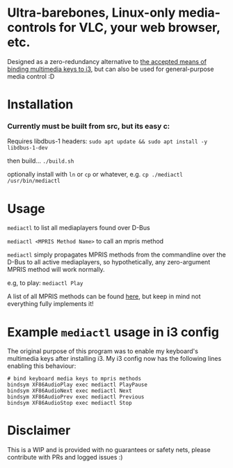 # Ultra-barebones, Linux-only media-controls for VLC, your web browser, etc.
Designed as a zero-redundancy alternative to [the accepted means of binding multimedia keys to i3](https://faq.i3wm.org/question/3747/enabling-multimedia-keys.1.html), but can also be used for general-purpose media control :D

# Installation

### Currently must be built from src, but its easy c:
Requires libdbus-1 headers: `sudo apt update && sudo apt install -y libdbus-1-dev`

then build... `./build.sh`

optionally install with `ln` or `cp` or whatever, e.g. `cp ./mediactl /usr/bin/mediactl`

# Usage
`mediactl` to list all mediaplayers found over D-Bus

`mediactl <MPRIS Method Name>` to call an mpris method

`mediactl` simply propagates MPRIS methods from the commandline over the D-Bus to all active mediaplayers, so hypothetically, any zero-argument MPRIS method will work normally.

e.g, to play: `mediactl Play`

A list of all MPRIS methods can be found [here](https://specifications.freedesktop.org/mpris-spec/2.2/Player_Interface.html), but keep in mind not everything fully implements it!

# Example `mediactl` usage in i3 config
The original purpose of this program was to enable my keyboard's multimedia keys after installing i3.
My i3 config now has the following lines enabling this behaviour:

```
# bind keyboard media keys to mpris methods
bindsym XF86AudioPlay exec mediactl PlayPause
bindsym XF86AudioNext exec mediactl Next
bindsym XF86AudioPrev exec mediactl Previous
bindsym XF86AudioStop exec mediactl Stop
```


# Disclaimer
This is a WIP and is provided with no guarantees or safety nets, please contribute with PRs and logged issues :)
